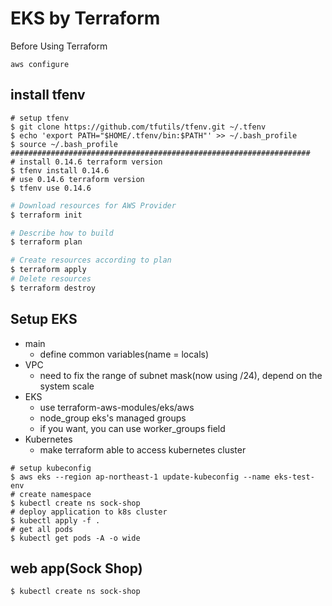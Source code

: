 # EKS by Terraform

Before Using Terraform
```shell
aws configure
```

## install tfenv
```shell
# setup tfenv
$ git clone https://github.com/tfutils/tfenv.git ~/.tfenv
$ echo 'export PATH="$HOME/.tfenv/bin:$PATH"' >> ~/.bash_profile
$ source ~/.bash_profile
###################################################################
# install 0.14.6 terraform version
$ tfenv install 0.14.6
# use 0.14.6 terraform version
$ tfenv use 0.14.6
```

```bash
# Download resources for AWS Provider
$ terraform init

# Describe how to build
$ terraform plan

# Create resources according to plan
$ terraform apply
# Delete resources
$ terraform destroy
```

## Setup EKS
- main
  - define common variables(name = locals)
- VPC
  - need to fix the range of subnet mask(now using /24), depend on the system scale
- EKS
  - use terraform-aws-modules/eks/aws
  - node_group eks's managed groups
  - if you want, you can use worker_groups field
- Kubernetes
  - make terraform able to access kubernetes cluster

```shell
# setup kubeconfig
$ aws eks --region ap-northeast-1 update-kubeconfig --name eks-test-env
# create namespace
$ kubectl create ns sock-shop
# deploy application to k8s cluster
$ kubectl apply -f .
# get all pods
$ kubectl get pods -A -o wide
```

## web app(Sock Shop)
```shell
$ kubectl create ns sock-shop
```